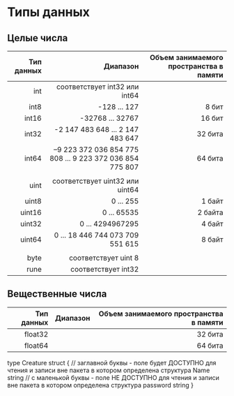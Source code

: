 # Типы данных
## Целые числа

| Тип данных| Диапазон | Объем занимаемого пространства в памяти |
| -----:| -----:| -----:|
| int | соответствует int32 или int64 |
| int8 | -128 ... 127 | 8 бит |
| int16 | -32768 ... 32767 | 16 бит |
| int32 | -2 147 483 648 ... 2 147 483 647 | 32 бита |
| int64 | –9 223 372 036 854 775 808 ... 9 223 372 036 854 775 807 | 64 бита |
||
| uint | соответствует uint32 или uint64 |
| uint8 | 0 ... 255 | 1 байт |
| uint16 |  0 ... 65535 | 2 байта |
| uint32 | 0 ... 4294967295 | 4 байт |
| uint64 | 0 ... 18 446 744 073 709 551 615 | 8 байт |
||
| byte | соответствует uint 8 |
| rune | соответствует int32 |

## Вещественные числа

| Тип данных| Диапазон | Объем занимаемого пространства в памяти |
| -----:| -----:| -----:|
| float32 | | 32 бита |
| float64 | | 64 бита |

type Creature struct {
  // заглавной буквы - поле будет ДОСТУПНО для чтения и записи вне пакета в котором определена структура
	Name string
	// с маленькой буквы - поле НЕ ДОСТУПНО для чтения и записи вне пакета в котором определена структура
  password string
}

